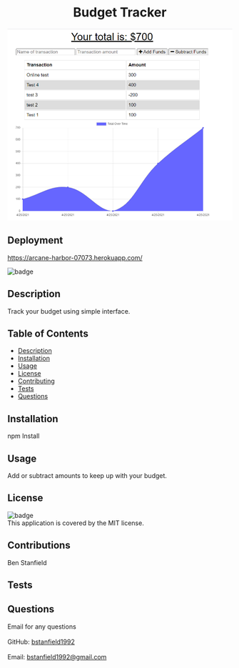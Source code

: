 
<h1 align="center">Budget Tracker</h1>

![Screenshot](./Screenshots/Tests.png)

## Deployment
https://arcane-harbor-07073.herokuapp.com/

![badge](https://img.shields.io/badge/license-MIT-brightgreen)<br />
## Description
Track your budget using simple interface.
## Table of Contents
- [Description](#description)
- [Installation](#installation)
- [Usage](#usage)
- [License](#license)
- [Contributing](#contributing)
- [Tests](#tests)
- [Questions](#questions)
## Installation
npm Install
## Usage
Add or subtract amounts to keep up with your budget.
## License
![badge](https://img.shields.io/badge/license-MIT-brightgreen)
<br />
This application is covered by the MIT license. 
## Contributions
Ben Stanfield
## Tests

## Questions
Email for any questions<br />
<br />
GitHub: [bstanfield1992](https://github.com/bstanfield1992)<br />
<br />
Email: bstanfield1992@gmail.com<br /><br />